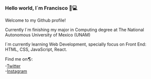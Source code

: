 ### Hello world, I´m Francisco 👋💻

Welcome to my Github profile!

Currently I´m finishing my major in Computing degree at The National Autonomous University of Mexico (UNAM)  

I´m currently learning Web Development, specially focus on Front End: HTML, CSS, JavaScript, React.


Find me on:earth_americas::  
-[Twitter](https://twitter.com/pacojavomx)  
-[Instagram](https://www.instagram.com/pacojavomx/)  


<!--
**PacoJavoMx/PacoJavoMx** is a ✨ _special_ ✨ repository because its `README.md` (this file) appears on your GitHub profile.

Here are some ideas to get you started:

- 🔭 I’m currently working on ...
- 🌱 I’m currently learning ...
- 👯 I’m looking to collaborate on ...
- 🤔 I’m looking for help with ...
- 💬 Ask me about ...
- 📫 How to reach me: ...
- 😄 Pronouns: ...
- ⚡ Fun fact: ...
-->
